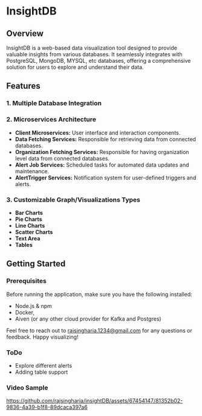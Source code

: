 # InsightDB

## Overview
InsightDB is a web-based data visualization tool designed to provide valuable insights from various databases. 
It seamlessly integrates with PostgreSQL, MongoDB, MYSQL, etc databases, offering a comprehensive solution for users to explore and understand their data.

## Features

### 1. Multiple Database Integration

### 2. Microservices Architecture

- **Client Microservices:** User interface and interaction components.
- **Data Fetching Services:** Responsible for retrieving data from connected databases.
- **Organization Fetching Services:** Responsible for having organization level data from connected databases.
- **Alert Job Services:** Scheduled tasks for automated data updates and maintenance.
- **AlertTrigger Services:** Notification system for user-defined triggers and alerts.

### 3. Customizable Graph/Visualizations Types

- **Bar Charts**
- **Pie Charts**
- **Line Charts**
- **Scatter Charts**
- **Text Area**
- **Tables**

## Getting Started

### Prerequisites
Before running the application, make sure you have the following installed:

- Node.js & npm
- Docker, 
- Aiven (or any other cloud provider for Kafka and Postgres)

Feel free to reach out to rajsingharia.1234@gmail.com for any questions or feedback. 
Happy visualizing!

### ToDo
- Explore different alerts
- Adding table support

### Video Sample

https://github.com/rajsingharia/insightDB/assets/67454147/81352b02-9836-4a39-b1f8-89dcaca397a6

